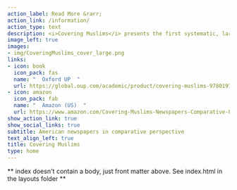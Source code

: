 ```yaml
---
action_label: Read More &rarr;
action_link: /information/
action_type: text
description: <i>Covering Muslims</i> presents the first systematic, large-scale analysis of American newspaper coverage of Muslims. By comparing it over time with reporting on other groups and issues as well as coverage of the subject in other countries, we demonstrate conclusively how negative American newspapers have been in their treatment of Muslims across the two-decade period between 1996 and 2016, both in an absolute sense and compared to a range of other groups. The same pattern holds in other countries, such as Australia, Canada, and the UK. While 9/11 did not make coverage more negative in the long run, it did dramatically increase the prevalence of references to terrorism and extremism."
image_left: true
images:
- img/CoveringMuslims_cover_large.png
links:
- icon: book
  icon_pack: fas
  name: "  Oxford UP  "
  url: https://global.oup.com/academic/product/covering-muslims-9780197611722?cc=nl&lang=en&
- icon: amazon
  icon_pack: fab
  name: "  Amazon (US)  "
  url: https://www.amazon.com/Covering-Muslims-Newspapers-Comparative-Perspective/dp/0197611729/
show_action_link: true
show_social_links: true
subtitle: American newspapers in comparative perspective
text_align_left: true
title: Covering Muslims
type: home
---
```


** index doesn't contain a body, just front matter above.
See index.html in the layouts folder **
